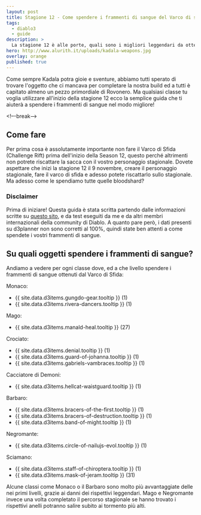 ```yaml
---
layout: post
title: Stagione 12 - Come spendere i frammenti di sangue del Varco di sfida
tags:
  - diablo3
  - guide
description: >
  La stagione 12 è alle porte, quali sono i migliori leggendari da ottenere da Kadala
hero: http://www.alurith.it/uploads/kadala-weapons.jpg
overlay: orange
published: true
---
```

Come sempre Kadala potra gioie e sventure, abbiamo tutti sperato di trovare l'oggetto che ci mancava per completare la nostra build ed a tutti è capitato almeno un pezzo primordiale di Rovonero. Ma qualsiasi classe tu voglia utilizzare all'inizio della stagione 12 ecco la semplice guida che ti aiuterà a spendere i frammenti di sangue nel modo migliore!

<!–-break-–>

## Come fare
Per prima cosa è assolutamente importante non fare il Varco di Sfida (Challenge Rift) prima dell'inizio della Season 12, questo perché altrimenti non potrete riscattare la sacca con il vostro personaggio stagionale. Dovete aspettare che inizi la stagione 12 il 9 novembre, creare il personaggio stagionale, fare il varco di sfida e adesso potete riscattarlo sullo stagionale. Ma adesso come le spendiamo tutte quelle bloodshard?


### Disclaimer
Prima di iniziare! Questa guida è stata scritta partendo dalle informazioni scritte su <a href="http://d3planner.com/game/kadala" target="_blank">questo sito</a>, e da test eseguiti da me e da altri membri internazionali della community di Diablo. A quanto pare però, i dati presenti su d3planner non sono corretti al 100%, quindi state ben attenti a come spendete i vostri frammenti di sangue. 

## Su quali oggetti spendere i frammenti di sangue?
Andiamo a vedere per ogni classe dove, ed a che livello spendere i frammenti di sangue ottenuti dal Varco di Sfida:

Monaco: 
<ul>
  <li>{{ site.data.d3items.gungdo-gear.tooltip }} (1)</li>
  <li>{{ site.data.d3items.rivera-dancers.tooltip }} (1)</li>
</ul>

Mago: 
<ul>
  <li>{{ site.data.d3items.manald-heal.tooltip }} (27)</li>
</ul>

Crociato: 
<ul>
  <li>{{ site.data.d3items.denial.tooltip }} (1)</li>
  <li>{{ site.data.d3items.guard-of-johanna.tooltip }} (1)</li>
  <li>{{ site.data.d3items.gabriels-vambraces.tooltip }} (1)</li>
</ul>

Cacciatore di Demoni:
<ul>
  <li>{{ site.data.d3items.hellcat-waistguard.tooltip }} (1)</li>
</ul>

Barbaro:
<ul>
  <li>{{ site.data.d3items.bracers-of-the-first.tooltip }} (1)</li>
  <li>{{ site.data.d3items.bracers-of-destruction.tooltip }} (1)</li>
  <li>{{ site.data.d3items.band-of-might.tooltip }} (1)</li>
</ul>
  
Negromante: 
<ul>
  <li>{{ site.data.d3items.circle-of-nailujs-evol.tooltip }} (1)</li>
</ul>

Sciamano: 
<ul>
  <li>{{ site.data.d3items.staff-of-chiroptera.tooltip }} (1)</li>
  <li>{{ site.data.d3items.mask-of-jeram.tooltip }} (31)</li>
</ul>


Alcune classi come Monaco o il Barbaro sono molto più avvantaggiate delle nei primi livelli, grazie ai danni dei rispettivi leggendari. Mago e Negromante invece una volta completato il percorso stagionale se hanno trovato i rispettivi anelli potranno salire subito ai tormento più alti.
